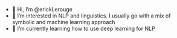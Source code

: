 - 👋 Hi, I’m @erickLerouge
- 👀 I’m interested in NLP and linguistics. I usually go with a mix of symbolic and machine learning approach
- 🌱 I’m currently learning how to use deep learning for NLP


<!---
erickLerouge/erickLerouge is a ✨ special ✨ repository because its `README.md` (this file) appears on your GitHub profile.
You can click the Preview link to take a look at your changes.
--->
